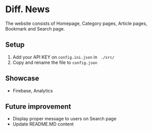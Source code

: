 # Diff. News

The website consists of Homepage, Category pages, Article pages, Bookmark and Search page.

## Setup
1. Add your API KEY on `config.ini.json` in ` ./src/`
2. Copy and rename the file to `config.json`

## Showcase
- Firebase, Analytics

## Future improvement
- Display proper message to users on Search page
- Update README.MD content